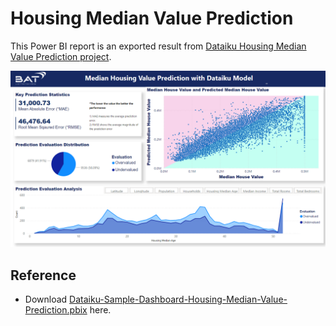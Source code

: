 # Housing Median Value Prediction

This Power BI report is an exported result from [Dataiku Housing Median Value Prediction project](https://dsg.dss.bat.com/projects/HOUSINGMEDIANVALUEPREDICTION).

![dataiku-housing-median-value-prediction](https://github.com/PrezSeah/galleryres/blob/main/power-bi/dataiku-housing-median-value-prediction/images/dataiku-housing-median-value-prediction.png)

## Reference
- Download [Dataiku-Sample-Dashboard-Housing-Median-Value-Prediction.pbix](https://github.com/PrezSeah/galleryres/blob/main/power-bi/dataiku-housing-median-value-prediction/attachments/Dataiku-Sample-Dashboard-Housing-Median-Value-Prediction.pbix) here.